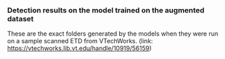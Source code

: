 ### Detection results on the model trained on the augmented dataset

These are the exact folders generated by the models when they were run on a sample scanned ETD from VTechWorks. (link: https://vtechworks.lib.vt.edu/handle/10919/56159)


